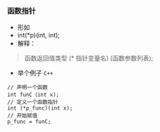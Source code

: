 ### 函数指针
* 形如
* int(*p)(int, int);
* 解释：
>函数返回值类型 (* 指针变量名) (函数参数列表);
* 举个例子
``C++``
```
// 声明一个函数
int funC（int x);
// 定义一个函数指针
int (*p_func)(int x);
// 开始赋值
p_func = funC;
```


